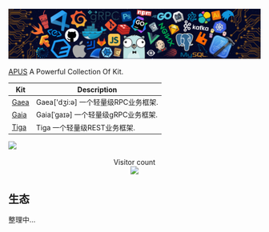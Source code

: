 ![APUS banner](./header.png)

[APUS](https://github.com/apus-run) A Powerful Collection Of Kit.

| Kit                                                            	| Description                                      |
| ----------------------------------------------------------------- | ------------------------------------------------ |
| [Gaea](https://github.com/apus-run/gaea)                       	| Gaea['dʒi:ə] 一个轻量级RPC业务框架.                |
| [Gaia](https://github.com/apus-run/gaia) 							| Gaia[ˈɡaɪə] 一个轻量级gRPC业务框架.                |
| [Tiga](https://github.com/apus-run/tiga) 							| Tiga 一个轻量级REST业务框架.						   |

![](https://activity-graph.herokuapp.com/graph?username=moocss&theme=redical)

<p align="center">
  Visitor count<br>
  <img src="https://profile-counter.glitch.me/moocss/count.svg" />
</p>


## 生态

整理中...
